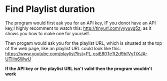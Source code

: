 # Find Playlist duration

The program would first ask you for an API key,
IF you donot have an API key,I highly recomment to watch this: http://tinyurl.com/yyyuyg5z, as it shows you how to make one for yourself.

Then progam would ask you for the playlist URL,
which is situated at the top of the web page, like an playlist URL could look like this: https://www.youtube.com/playlist?list=PL-osiE80TeTt2d9bfVyTiXJA-UTHn6WwU


**If the API key or the playlist URL isn't valid then the program wouldn't work**
